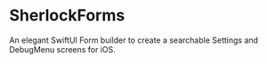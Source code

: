 # SherlockForms
An elegant SwiftUI Form builder to create a searchable Settings and DebugMenu screens for iOS.
